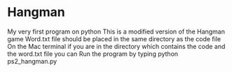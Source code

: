 Hangman
=======

My very first  program on python
This is a modified version of the Hangman game 
Word.txt file should be placed in the same directory as the code file
On the Mac terminal if you are in the directory which contains the code and the word.txt file you can
Run the program by typing python ps2_hangman.py